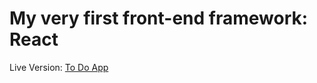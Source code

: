 # My very first front-end framework: React

Live Version: [To Do App](https://todo-app-by-react.netlify.app)

<!-- Repository: intro-react
Mode: solo
Type of Challenge: learning
Duration: week-ish
Author: Manuele Sarfatti
Learning Objectives
We've talked about a PHP framework like Laravel, let's look into a Javascript one! At the end of this 5-day challenge you will:

be able to create a new React application
be able to "think in React"
be able to use basic hooks for managing state and reactivity
be able to organize your app in components
Your mission
This time the task is simple: you will build a small Todo application that lives in your browser, and saves todos even after browsers restart.



Ready? Start here!

Useful resources
React introduces a few uncommon concepts that can be difficult to understand at first. Here is a list of useful resources you can refer to - before, during, and after this exercise.

Official Documentation
It's well written and made available in many languages.

Main concepts, starting with the famous "Hello world" example: https://reactjs.org/docs/hello-world.html
"Thinking in React": https://reactjs.org/docs/thinking-in-react.html
If you prefer to learn by doing, you can follow the introductory tutorial: https://reactjs.org/tutorial/tutorial.html
YouTube
There is a TON of React material on YouTube. Choose your own flavor, but make sure that you watch videos that were released in the last year or so.

One suggestion, very relevant to this exercise: https://www.youtube.com/watch?v=hQAHSlTtcmY

Side note: a couple of years ago React went from using mainly "class" based components to mainly "functional" components. Any tutorial that focuses on functional components, and special functions called "hooks" is up to date. Don't waste time on class components, they are the old way.

Online Course
Again, there are a TON of courses out there. The same rule applies: make sure they are recent, and they use functional components and hooks.

A good, free, course: https://egghead.io/courses/the-beginner-s-guide-to-react

Blogs
Sometimes you will find a good explanation for a specific feature or problem in blogs. These are two blogs that always deliver high-quality content:

https://kentcdodds.com/blog/
https://www.robinwieruch.de/blog
Deliverables
Publish the source code on your GitHub repository
Deploy the project on Netlify
Tip: to deploy a React app you first run the command npm run build, and once the command finishes you will have your app ready in the build folder: just drag and drop this folder in Netlify and you are done. Easy!
Good luck! -->